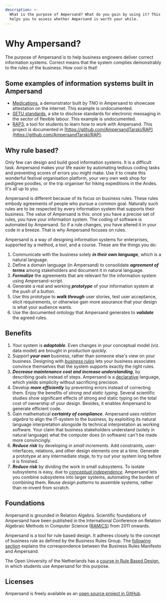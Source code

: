 ```yaml
---
description: >-
  What is the purpose of Ampersand? What do you gain by using it? This chapter
  helps you to assess whether Ampersand is worth your while.
---
```


# Why Ampersand?

The purpose of Ampersand is to help business engineers deliver correct information systems. Correct means that the system complies demonstrably to the rules of the business. How cool is that!

## Some examples of information systems built in Ampersand

* [Medications](http://www.ssi-lab.nl/CZ/#/), a demonstrator built by TNO in Ampersand to showcase attestation on the internet. This example is undocumented.
* [SETU standards](https://setu.t4smm.nl/), a site to disclose standards for electronic messaging in the sector of flexible labour. This example is undocumented.
* [RAP3](http://rap.cs.ou.nl/RAP3), a tool for students to learn how to work with Ampersand. This project is documented in [https://github.com/AmpersandTarski/RAP](https://github.com/AmpersandTarski/RAP).

## Why rule based?

Only few can design and build good information systems. It is a difficult task. Ampersand makes your life easier by automating tedious coding tasks and preventing scores of errors you might make. Use it to create this wonderful festival organisation platform, your very own web shop for pedigree poodles, or the trip organiser for hiking expeditions in the Andes. It's all up to you.

Ampersand is different because of its focus on business rules. These rules embody agreements of people who pursue a common goal. Naturally such rules are to be respected by every information system that supports their business. The value of Ampersand is this: once you have a precise set of rules, you have your information system. The coding of software is automated by Ampersand. So if a rule changes, you have altered it in your code in a breeze. That is why Ampersand focuses on rules.

Ampersand is a way of designing information systems for enterprises, supported by a method, a tool, and a course. These are the things you do:

1. Communicate with the business solely _**in their own language**_, which is a natural language.
2. Define a domain language \(in Ampersand\) to consolidate _**agreement of terms**_ among stakeholders and document it in natural language. 
3. _**Formalize**_ the agreements that are relevant for the information system using Ampersand-script.  
4. Generate a real and working _**prototype**_ of your information system at the push of a button. 
5. Use this prototype to _**walk through**_ user stories, test user acceptance, elicit requirements, or otherwise gain more assurance that your design is what your audience wants.
6. Use the documented ontology that Ampersand generates to _**validate**_ the agreed rules.

## Benefits

1. Your system is _**adaptable**_. Even changes in your conceptual model \(viz. data model\) are brought in production quickly.
2. Support _**your own**_ business, rather than someone else's view on your business. Designing with [_business rules_](http://www.businessrulesgroup.org/brmanifesto/BRManifesto.pdf) lets your business associates convince themselves that the system supports exactly the right rules.
3. _**Decrease maintenance cost and increase understanding**_, by describing goals instead of steps. Ampersand is a [declarative](https://github.com/ampersandtarski/documentation/tree/662a3e7bdf67bf950cfc029e4c51efc919c0bf53/Conceptual/why-declarative.md) language, which yields simplicity without sacrificing precision.
4. Develop _**more efficiently**_ by preventing errors instead of correcting them. Enjoy the benefits of _strong and static typing_. Several scientific studies show significant effects of strong and static typing on the total cost of ownership of your design. Besides, it enables Ampersand to generate efficient code.  
5. Gain mathematical _**certainty of compliance**_. Ampersand uses _relation algebra_ to align the IT-system to the business, by exploiting its natural language interpretation alongside its technical interpretation as working software. Your claim that business stakeholders understand \(solely in natural language\) what the computer does \(in software\) can't be made more convincingly.
6. _**Reduce risk**_ by developing in _small increments_. Add constraints, user-interfaces, relations, and other design elements one at a time. Generate a prototype at any intermediate stage, to try out your system long before it is finished.  
7. _**Reduce risk**_ by dividing the work in small subsystems. To isolate subsystems is easy, due to [_conceptual independence_](http://dl.acm.org/citation.cfm?id=2946158.2946405). Ampersand lets you combine subsystems into larger systems, automating the burden of combining them.  Reuse _design patterns_ to assemble systems, rather than re-invent from scratch.

## Foundations

Ampersand is grounded in Relation Algebra. Scientific foundations of Ampersand have been published in the International Conference on Relation Algebraic Methods in Computer Science \([RAMiCS](http://www.ramics-conference.org/)\) from 2011 onwards.

Ampersand is a tool for rule based design. It adheres closely to the concept of business rule as defined by the Business Rules Group. The [following section](business-rules-in-ampersand.md) explains the correspondence between the Business Rules Manifesto and Ampersand.

The Open University of the Netherlands has a [course in Rule Based Design](https://www.ou.nl/-/IM0403_Rule-Based-Design), in which students use Ampersand for this purpose.

## Licenses

Ampersand is freely available as an [open source project in GitHub](https://github.com/AmpersandTarski).

